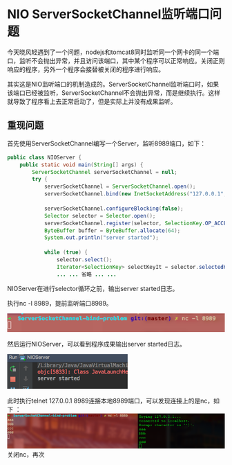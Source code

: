 # NIO ServerSocketChannel监听端口问题

今天晓风轻遇到了一个问题，nodejs和tomcat8同时监听同一个网卡的同一个端口，监听不会抛出异常，并且访问该端口，其中某个程序可以正常响应。关闭正则响应的程序，另外一个程序会接替被关闭的程序进行响应。

其实这是NIO监听端口的机制造成的。ServerSocketChannel监听端口时，如果该端口已经被监听，ServerSocketChannel不会抛出异常，而是继续执行。这样就导致了程序看上去正常启动了，但是实际上并没有成果监听。

## 重现问题

首先使用ServerSocketChannel编写一个Server，监听8989端口，如下：

```java
public class NIOServer {
    public static void main(String[] args) {
        ServerSocketChannel serverSocketChannel = null;
        try {
            serverSocketChannel = ServerSocketChannel.open();
            serverSocketChannel.bind(new InetSocketAddress("127.0.0.1", 8989));

            serverSocketChannel.configureBlocking(false);
            Selector selector = Selector.open();
            serverSocketChannel.register(selector, SelectionKey.OP_ACCEPT);
            ByteBuffer buffer = ByteBuffer.allocate(64);
            System.out.println("server started");

            while (true) {
                selector.select();
                Iterator<SelectionKey> selectKeyIt = selector.selectedKeys().iterator();
                ... ... 省略 ... ...
```

NIOServer在进行selector循环之前，输出server started日志。

执行nc -l 8989，提前监听端口8989。

![](/assets/nc)

然后运行NIOServer，可以看到程序成果输出server started日志。

![](/assets/serverstarted)

此时执行telnet 127.0.0.1 8989连接本地8989端口，可以发现连接上的是nc，如下 ：![](/assets/telnet-nc)关闭nc，再次


